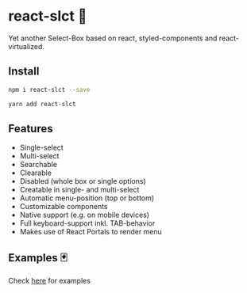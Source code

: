 # react-slct 🐘

Yet another Select-Box based on react, styled-components and react-virtualized.

## Install

```bash
npm i react-slct --save
```

```bash
yarn add react-slct
```

## Features

* Single-select
* Multi-select
* Searchable
* Clearable
* Disabled (whole box or single options)
* Creatable in single- and multi-select
* Automatic menu-position (top or bottom)
* Customizable components
* Native support (e.g. on mobile devices)
* Full keyboard-support inkl. TAB-behavior
* Makes use of React Portals to render menu

## Examples 🃏

Check [here](https://rawgit.com/misantronic/react-slct/master/examples/dist/index.html) for examples
